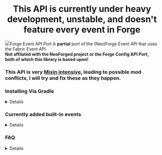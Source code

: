<h1 align="center">This API is currently under heavy development, unstable, and doesn't feature every event in Forge</h1>
<img src="https://cdn.discordapp.com/attachments/650570958343634969/1182596427432595466/FEAPIP-logo.png?ex=658545bf&is=6572d0bf&hm=3eaa2a44ea3ba39e4754c6205cc7b41fe6382068d740bbed5628bb1ceb63be11" aligh="center">Forge Event API Port</href>
A <b>partial</b> port of the (Neo)Forge Event API that uses the Fabric Event API.
<b><br>Not affilated with the NeoForged project or the Forge Config API Port, both of which this library is based upon!</b>
<br>

### This API is very [Mixin intensive](https://github.com/KnownSH/forgeeventapi/tree/main/src/main/java/net/knsh/neoforged/mixin), leading to possible mod conflicts, I will try and fix these as they happen.

### Installing Via Gradle
<details>

  Forge Event API Port uses the jitpack Maven repositiory
  ```gradle
  repositories {
    maven { url = "https://jitpack.io" }
  }
  ```

  If you want to include FEAPI as a Jar-in-jar
  ```gradle
  dependencies {
    include modApi("com.github.knownsh:forgeeventapi:VERSION")
  }
  ```
</details>

### Currently added built-in events
<details>

  ### Common

  | Emoji | Meaning |
  | :---: | :------ |
  | ✅ | Fully Added |
  | ✴️ | Partially Added |
  | ❌ | Not added |

  The primary reason why some events are not ported to fabric (yet) is primarly due to how they require large overwrites of Minecraft source code, which is very likely to cause compatibility with other mods to completely break.
  
  | Event | Ported | Sub-events | Reason |
  | :---- | :----: | :-----: | :-----: |
  | BlockEvent | ✴️ | ✴️ | **BlockToolModificationEvent**, **CreateFluidSourceEvent** not added due to intrusiveness, possible full rewrite eventually.
  | CustomizeGuiOverlayEvent | ✅ | ✴️ | **Chat** event not added due to intrusiveness.
  | ExplosionEvent | ✅ | ✅
  | LivingChangeTargetEvent | ✅
  | LivingDamageEvent | ✅
  | LivingDeathEvent | ✅
  | LivingExperienceDropEvent | ✅
  | LivingTickEvent | ✅
  | MobEffectEvent | ✅ | ✅
  | MobSpawnEvent | ✅ | ✅

  ### Client
  | Event | Ported | Sub-events | Reason |
  | :---- | :----: | :-----: | :-----: |
  | RenderLevelStageEvent | ✅ | ✅
  
</details>

### FAQ
<details>

  #### How does this work?
  
  The API essentially adapts the NeoForge Bus library to make the SubscribeEvent annotation system compatible with the Fabric Event API. This was achieved by creating a modified version of the NeoForge Bus library, specifically tailored to seamlessly integrate with Fabric's event system. This allows you to use the familiar SubscribeEvent annotation system in the context of the Fabric Event API.
  <br><br>
  #### Why was this created?
  
  When you're porting a mod from Forge to Fabric, you'll notice that Fabric's event system doesn't have all the events that Forge provides. This means you have to do additional work using mixins to replicate similar functionalities that were present in Forge.

  Moreover, in Fabric's event handling API, the events often send immutable parameters. This becomes a challenge when you need to make adjustments to certain values. For example, if you want to change the amount of experience a player gets when mining a pre-existing ore. This difference in how events are handled can complicate the process of adapting a mod to Fabric.
  
  
</details>
